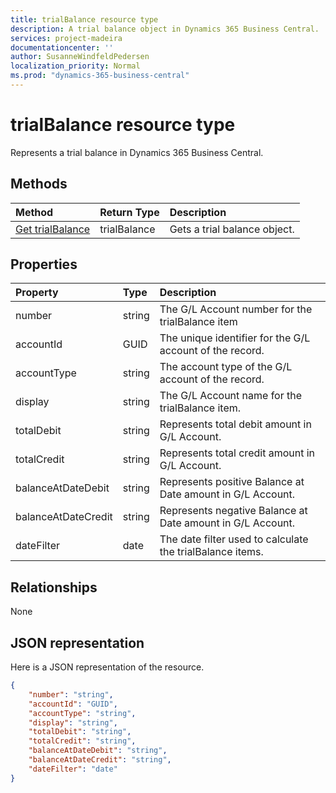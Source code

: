 ```yaml
---
title: trialBalance resource type 
description: A trial balance object in Dynamics 365 Business Central. 
services: project-madeira
documentationcenter: ''
author: SusanneWindfeldPedersen
localization_priority: Normal
ms.prod: "dynamics-365-business-central"
---
```


# trialBalance resource type
Represents a trial balance in Dynamics 365 Business Central.

## Methods

| Method       | Return Type  |Description|
|:---------------|:--------|:----------|
|[Get trialBalance](../api/dynamics-trialbalance-get.md)|trialBalance|Gets a trial balance object.|

## Properties
| Property	   | Type	|Description|
|:---------------|:--------|:----------|
|number|string|The G/L Account number for the trialBalance item|
|accountId|GUID|The unique identifier for the G/L account of the record.|
|accountType|string|The account type of the G/L account of the record.|
|display|string|The G/L Account name for the trialBalance item.|
|totalDebit|string|Represents total debit amount in G/L Account.|
|totalCredit|string|Represents total credit amount in G/L Account.|
|balanceAtDateDebit|string|Represents positive Balance at Date amount in G/L Account.|
|balanceAtDateCredit|string|Represents negative Balance at Date amount in G/L Account.|
|dateFilter|date|The date filter used to calculate the trialBalance items.|


## Relationships
None

## JSON representation

Here is a JSON representation of the resource.


```json
{
    "number": "string",
    "accountId": "GUID",
    "accountType": "string",
    "display": "string",
    "totalDebit": "string",
    "totalCredit": "string",
    "balanceAtDateDebit": "string",
    "balanceAtDateCredit": "string",
    "dateFilter": "date"
}

```

